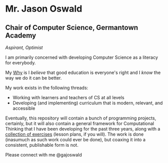 # Mr. Jason Oswald
## Chair of Computer Science, Germantown Academy

_Aspirant, Optimist_

I am primarily concerned with developing Computer Science as a literacy for everybody.

My [Why](https://www.youtube.com/watch?v=1ytFB8TrkTo) is I _believe_ that good education is everyone's right and I _know_ the way we do it can be better. 

My work exists in the following threads:
* Working with learners and teachers of CS at all levels
* Developing (and implementing) curriculum that is modern, relevant, and accessible

Eventually, this repository will contain a bunch of programming projects, certainly, but it will also contain a general framework for Computational Thinking that I have been developing for the past three years, along with a [collection of exercises](https://github.com/gajoswald/Computational-Thinking-Exercises) (lesson plans, if you will). The work is done (inasumuch as such work could ever be done), but coaxing it into a consistent, publishable form is not. 

Please connect with me @gajoswald

